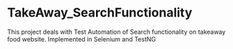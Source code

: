 # TakeAway_SearchFunctionality
This project deals with Test Automation of Search functionality on takeaway food website. Implemented in Selenium and TestNG
